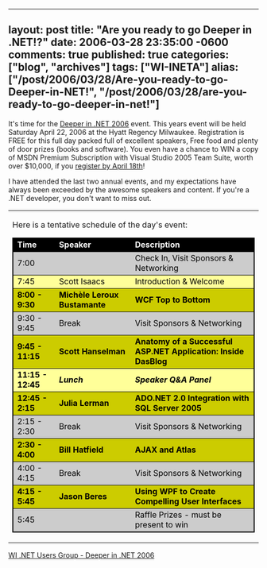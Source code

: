   ---
  layout: post
  title: "Are you ready to go Deeper in .NET!?"
  date: 2006-03-28 23:35:00 -0600
  comments: true
  published: true
  categories: ["blog", "archives"]
  tags: ["WI-INETA"]
  alias: ["/post/2006/03/28/Are-you-ready-to-go-Deeper-in-NET!", "/post/2006/03/28/are-you-ready-to-go-deeper-in-net!"]
  ---
<!-- more -->
<p>It's time for the <a href="http://www.wi-ineta.org/didn/06">Deeper in .NET 2006</a> event. This years event will be held Saturday April 22, 2006 at the Hyatt Regency Milwaukee. Registration is FREE for this full day packed full of excellent speakers, Free food and plenty of door prizes (books and software). You even have a chance to WIN a copy of MSDN Premium Subscription with Visual Studio 2005 Team Suite, worth over $10,000, if you <a href="http://www.wi-ineta.org/didn/06">register by April 18th</a>!</p>
<p>I have attended the last two annual events, and my expectations have always been exceeded by the awesome speakers and content. If you're a .NET developer, you don't want to miss out.</p>
<table style="width: 100%;" border="0" cellspacing="0" cellpadding="0">
<tbody>
<tr valign="top">
<td id="_ctl3_HtmlHolder" class="Normal">
<p><a title="agenda" name="agenda"></a>Here is a tentative schedule of the day's event:</p>
<table class="normal" style="width: 100%; border: 1px solid black;" border="0" cellspacing="1" cellpadding="1">
<tbody>
<tr style="font-weight: bold; color: white; background-color: black; border: black 1px solid">
<td>Time</td>
<td>Speaker</td>
<td>Description</td>
</tr>
<tr style="color: black; background-color: #cccccc; border: black 1px solid">
<td>7:00</td>
<td>&nbsp;</td>
<td>Check In, Visit Sponsors &amp; Networking</td>
</tr>
<tr style="color: black; background-color: #ffff99; border: black 1px solid">
<td>7:45</td>
<td>Scott Isaacs</td>
<td>Introduction &amp; Welcome</td>
</tr>
<tr style="font-weight: bold; color: black; background-color: #cccc00; border: black 1px solid">
<td>8:00 - 9:30</td>
<td>Mich&egrave;le Leroux Bustamante</td>
<td>WCF Top to Bottom</td>
</tr>
<tr style="color: black; background-color: #cccccc; border: black 1px solid">
<td>9:30 - 9:45</td>
<td>Break</td>
<td>Visit Sponsors &amp; Networking</td>
</tr>
<tr style="font-weight: bold; color: black; background-color: #cccc00; border: black 1px solid">
<td>9:45 - 11:15</td>
<td>Scott Hanselman</td>
<td>Anatomy of a Successful ASP.NET Application: Inside DasBlog</td>
</tr>
<tr style="font-weight: bold; color: black; background-color: #ffff99; border: black 1px solid">
<td>11:15 - 12:45</td>
<td><em>Lunch</em></td>
<td><em>Speaker Q&amp;A Panel</em></td>
</tr>
<tr style="font-weight: bold; color: black; background-color: #cccc00; border: black 1px solid">
<td>12:45 - 2:15</td>
<td>Julia Lerman</td>
<td>ADO.NET 2.0 Integration with SQL Server 2005</td>
</tr>
<tr style="color: black; background-color: #cccccc; border: black 1px solid">
<td>2:15 - 2:30</td>
<td>Break</td>
<td>Visit Sponsors &amp; Networking</td>
</tr>
<tr style="font-weight: bold; color: black; background-color: #cccc00; border: black 1px solid">
<td>2:30 - 4:00</td>
<td>Bill Hatfield</td>
<td>AJAX and Atlas</td>
</tr>
<tr style="color: black; background-color: #cccccc; border: black 1px solid">
<td>4:00 - 4:15</td>
<td>Break</td>
<td>Visit Sponsors &amp; Networking</td>
</tr>
<tr style="font-weight: bold; color: black; background-color: #cccc00; border: black 1px solid">
<td>4:15 - 5:45</td>
<td>Jason Beres</td>
<td>Using WPF to Create Compelling User Interfaces</td>
</tr>
<tr style="color: black; background-color: #cccccc; border: black 1px solid">
<td>5:45</td>
<td>&nbsp;</td>
<td>Raffle Prizes - must be present to win</td>
</tr>
</tbody>
</table>
</td>
</tr>
</tbody>
</table>
<p><a href="http://www.wi-ineta.org/didn/06">WI .NET Users Group - Deeper in .NET 2006</a></p>
